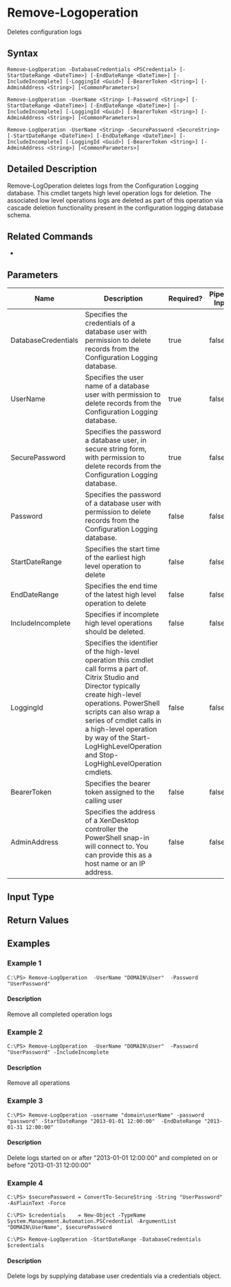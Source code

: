 ﻿
# Remove-Logoperation
Deletes configuration logs
## Syntax
```
Remove-LogOperation -DatabaseCredentials <PSCredential> [-StartDateRange <DateTime>] [-EndDateRange <DateTime>] [-IncludeIncomplete] [-LoggingId <Guid>] [-BearerToken <String>] [-AdminAddress <String>] [<CommonParameters>]

Remove-LogOperation -UserName <String> [-Password <String>] [-StartDateRange <DateTime>] [-EndDateRange <DateTime>] [-IncludeIncomplete] [-LoggingId <Guid>] [-BearerToken <String>] [-AdminAddress <String>] [<CommonParameters>]

Remove-LogOperation -UserName <String> -SecurePassword <SecureString> [-StartDateRange <DateTime>] [-EndDateRange <DateTime>] [-IncludeIncomplete] [-LoggingId <Guid>] [-BearerToken <String>] [-AdminAddress <String>] [<CommonParameters>]
```
## Detailed Description
Remove-LogOperation deletes logs from the Configuration  Logging database. This cmdlet targets high level operation logs for deletion. The associated low level operations logs are deleted as part of this operation via cascade deletion functionality present in the configuration logging database schema.


## Related Commands

* [](..//)
## Parameters
| Name   | Description | Required? | Pipeline Input | Default Value |
| --- | --- | --- | --- | --- |
| DatabaseCredentials | Specifies the credentials of a database user with permission to delete records from the Configuration Logging database. | true | false |  |
| UserName | Specifies the user name of a database user with permission to delete records from the Configuration Logging database. | true | false |  |
| SecurePassword | Specifies the password a database user, in secure string form, with permission to delete records from the Configuration Logging database. | true | false |  |
| Password | Specifies the password of a database user with permission to delete records from the Configuration Logging database. | false | false |  |
| StartDateRange | Specifies the start time of the earliest high level operation to delete | false | false | DateTime.Min |
| EndDateRange | Specifies the end time of the latest high level operation to delete | false | false | DateTime.UtcNow |
| IncludeIncomplete | Specifies if incomplete high level operations should be deleted. | false | false |  |
| LoggingId | Specifies the identifier of the high-level operation this cmdlet call forms a part of. Citrix Studio and Director typically create high-level operations. PowerShell scripts can also wrap a series of cmdlet calls in a high-level operation by way of the Start-LogHighLevelOperation and Stop-LogHighLevelOperation cmdlets. | false | false |  |
| BearerToken | Specifies the bearer token assigned to the calling user | false | false |  |
| AdminAddress | Specifies the address of a XenDesktop controller the PowerShell snap-in will connect to. You can provide this as a host name or an IP address. | false | false | Localhost. Once a value is provided by any cmdlet, this value becomes the default. |

## Input Type

### 

## Return Values

### 

## Examples

### Example 1
```
C:\PS> Remove-LogOperation  -UserName "DOMAIN\User"  -Password "UserPassword"
```
#### Description
Remove all completed operation logs
### Example 2
```
C:\PS> Remove-LogOperation  -UserName "DOMAIN\User"  -Password "UserPassword" -IncludeIncomplete
```
#### Description
Remove all operations
### Example 3
```
C:\PS> Remove-LogOperation -username "domain\userName" -password "password" -StartDateRange "2013-01-01 12:00:00"  -EndDateRange "2013-01-31 12:00:00"
```
#### Description
Delete logs started on or after "2013-01-01 12:00:00" and completed on or before "2013-01-31 12:00:00"
### Example 4
```
C:\PS> $securePassword = ConvertTo-SecureString -String "UserPassword" -AsPlainText -Force

C:\PS> $credentials    = New-Object -TypeName System.Management.Automation.PSCredential -ArgumentList "DOMAIN\UserName", $securePassword

C:\PS> Remove-LogOperation -StartDateRange -DatabaseCredentials $credentials
```
#### Description
Delete logs by supplying database user credentials via a credentials object.
